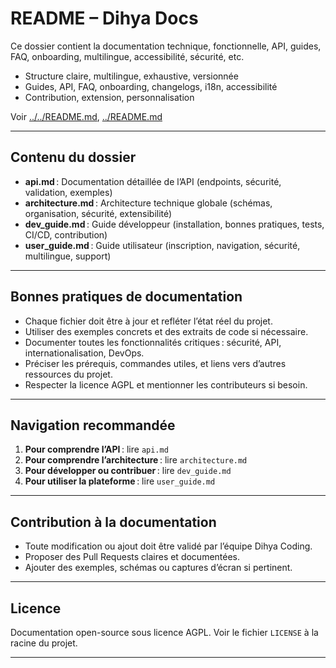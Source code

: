 # README – Dihya Docs

Ce dossier contient la documentation technique, fonctionnelle, API, guides, FAQ, onboarding, multilingue, accessibilité, sécurité, etc.

- Structure claire, multilingue, exhaustive, versionnée
- Guides, API, FAQ, onboarding, changelogs, i18n, accessibilité
- Contribution, extension, personnalisation

Voir [../../README.md](../../README.md), [../README.md](../README.md)

---

## Contenu du dossier

- **api.md** : Documentation détaillée de l’API (endpoints, sécurité, validation, exemples)
- **architecture.md** : Architecture technique globale (schémas, organisation, sécurité, extensibilité)
- **dev_guide.md** : Guide développeur (installation, bonnes pratiques, tests, CI/CD, contribution)
- **user_guide.md** : Guide utilisateur (inscription, navigation, sécurité, multilingue, support)

---

## Bonnes pratiques de documentation

- Chaque fichier doit être à jour et refléter l’état réel du projet.
- Utiliser des exemples concrets et des extraits de code si nécessaire.
- Documenter toutes les fonctionnalités critiques : sécurité, API, internationalisation, DevOps.
- Préciser les prérequis, commandes utiles, et liens vers d’autres ressources du projet.
- Respecter la licence AGPL et mentionner les contributeurs si besoin.

---

## Navigation recommandée

1. **Pour comprendre l’API** : lire `api.md`
2. **Pour comprendre l’architecture** : lire `architecture.md`
3. **Pour développer ou contribuer** : lire `dev_guide.md`
4. **Pour utiliser la plateforme** : lire `user_guide.md`

---

## Contribution à la documentation

- Toute modification ou ajout doit être validé par l’équipe Dihya Coding.
- Proposer des Pull Requests claires et documentées.
- Ajouter des exemples, schémas ou captures d’écran si pertinent.

---

## Licence

Documentation open-source sous licence AGPL.
Voir le fichier `LICENSE` à la racine du projet.

---
